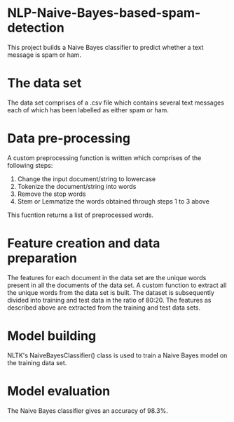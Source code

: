 # NLP-Naive-Bayes-based-spam-detection
This project builds a Naive Bayes classifier to predict whether a text message is spam or ham.

# The data set
The data set comprises of a .csv file which contains several text messages each of which has been labelled as either spam or ham.

# Data pre-processing
A custom preprocessing function is written which comprises of the following steps:
1) Change the input document/string to lowercase
2) Tokenize the document/string into words
3) Remove the stop words
4) Stem or Lemmatize the words obtained through steps 1 to 3 above

This fucntion returns a list of preprocessed words.

# Feature creation and data preparation
The features for each document in the data set are the unique words present in all the documents of the data set.
A custom function to extract all the unique words from the data set is built. The dataset is subsequently divided into training and test data in the ratio of 80:20. The features as described above are extracted from the training and test data sets.

# Model building
NLTK's NaiveBayesClassifier() class is used to train a Naive Bayes model on the training data set.

# Model evaluation
The Naive Bayes classifier gives an accuracy of 98.3%.
